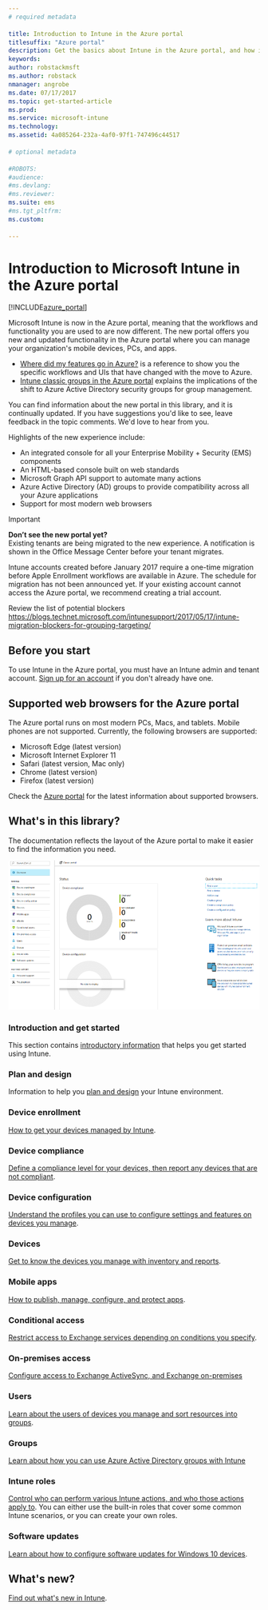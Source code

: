 ```yaml
---
# required metadata

title: Introduction to Intune in the Azure portal
titlesuffix: "Azure portal"
description: Get the basics about Intune in the Azure portal, and how it can help you manage your devices."
keywords:
author: robstackmsft
ms.author: robstack
nmanager: angrobe
ms.date: 07/17/2017
ms.topic: get-started-article
ms.prod:
ms.service: microsoft-intune
ms.technology:
ms.assetid: 4a085264-232a-4af0-97f1-747496c44517

# optional metadata

#ROBOTS:
#audience:
#ms.devlang:
#ms.reviewer:
ms.suite: ems
#ms.tgt_pltfrm:
ms.custom: 

---
```



# Introduction to Microsoft Intune in the Azure portal


[!INCLUDE[azure_portal](./includes/azure_portal.md)]

Microsoft Intune is now in the Azure portal, meaning that the workflows and functionality you are used to are now different.
The new portal offers you new and updated functionality in the Azure portal where you can manage your organization's mobile devices, PCs, and apps.

* [Where did my features go in Azure?](ui-changes.md) is a reference to show you the specific workflows and UIs that have changed with the move to Azure.
* [Intune classic groups in the Azure portal](groups-get-started.md) explains the implications of the shift to Azure Active Directory security groups for group management.




You can find information about the new portal in this library, and it is continually updated. If you have suggestions you'd like to see, leave feedback in the topic comments. We'd love to hear from you.

Highlights of the new experience include:

- An integrated console for all your Enterprise Mobility + Security (EMS) components
- An HTML-based console built on web standards
- Microsoft Graph API support to automate many actions
- Azure Active Directory (AD) groups to provide compatibility across all your Azure applications
- Support for most modern web browsers

> [!IMPORTANT]
> **Don’t see the new portal yet?**<br>
> Existing tenants are being migrated to the new experience. A notification is shown in the Office Message Center before your tenant migrates.
>
> Intune accounts created before January 2017 require a one-time migration before Apple Enrollment workflows are available in Azure. The schedule for migration has not been announced yet. If your existing account cannot access the Azure portal, we recommend creating a trial account.
>
> Review the list of potential blockers https://blogs.technet.microsoft.com/intunesupport/2017/05/17/intune-migration-blockers-for-grouping-targeting/


## Before you start

To use Intune in the Azure portal, you must have an Intune admin and tenant account. [Sign up for an account](https://portal.office.com/Signup/Signup.aspx?OfferId=40BE278A-DFD1-470a-9EF7-9F2596EA7FF9&dl=INTUNE_A&ali=1#0%20) if you don't already have one.

## Supported web browsers for the Azure portal

The Azure portal runs on most modern PCs, Macs, and tablets. Mobile phones are not supported.
Currently, the following browsers are supported:

- Microsoft Edge (latest version)
- Microsoft Internet Explorer 11
- Safari (latest version, Mac only)
- Chrome (latest version)
- Firefox (latest version)

Check the [Azure portal](https://docs.microsoft.com/azure/azure-preview-portal-supported-browsers-devices) for the latest information about supported browsers.

## What's in this library?

The documentation reflects the layout of the Azure portal to make it easier to find the information you need.

![Azure portal workloads](./media/azure-portal-workloads.png)

### Introduction and get started
This section contains [introductory information](introduction-intune.md) that helps you get started using Intune.
### Plan and design
Information to help you [plan and design](/intune-classic/plan-design/introduction) your Intune environment.
### Device enrollment
[How to get your devices managed by Intune](device-enrollment.md).
### Device compliance
[Define a compliance level for your devices, then report any devices that are not compliant](device-compliance.md).
### Device configuration
[Understand the profiles you can use to configure settings and features on devices you manage](device-profiles.md).
### Devices
[Get to know the devices you manage with inventory and reports](device-management.md).
### Mobile apps
[How to publish, manage, configure, and protect apps](app-management.md).
### Conditional access
[Restrict access to Exchange services depending on conditions you specify](conditional-access.md).
### On-premises access
[Configure access to Exchange ActiveSync, and Exchange on-premises](/intune-classic/deploy-use/mobile-device-management-with-exchange-activesync-and-microsoft-intune)
### Users
[Learn about the users of devices you manage and sort resources into groups](users-add.md).
### Groups
[Learn about how you can use Azure Active Directory groups with Intune](groups-get-started.md)
### Intune roles
[Control who can perform various Intune actions, and who those actions apply to](role-based-access-control.md). You can either use the built-in roles that cover some common Intune scenarios, or you can create your own roles.
### Software updates
[Learn about how to configure software updates for Windows 10 devices](windows-update-for-business-configure.md).



## What's new?

[Find out what's new in Intune](whats-new.md).
